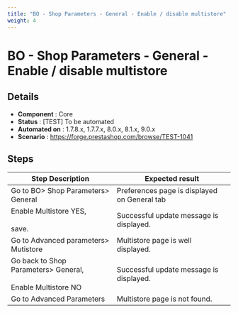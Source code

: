 ```yaml
---
title: "BO - Shop Parameters - General - Enable / disable multistore"
weight: 4
---
```


# BO - Shop Parameters - General - Enable / disable multistore
## Details
* **Component** : Core
* **Status** : [TEST] To be automated
* **Automated on** : 1.7.8.x, 1.7.7.x, 8.0.x, 8.1.x, 9.0.x
* **Scenario** : https://forge.prestashop.com/browse/TEST-1041

## Steps
| Step Description | Expected result |
| ----- | ----- |
| Go to BO> Shop Parameters> General | Preferences page is displayed on General tab |
| Enable Multistore YES,<br><br>save. | Successful update message is displayed. |
| Go to Advanced parameters> Mutistore | Multistore page is well displayed. |
| Go back to Shop Parameters> General,<br><br>Enable Multistore NO | Successful update message is displayed. |
| Go to Advanced Parameters | Multistore page is not found. |
